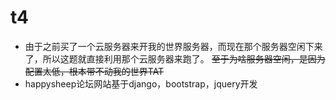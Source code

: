 # t4
* 由于之前买了一个云服务器来开我的世界服务器，而现在那个服务器空闲下来了，所以这题就直接利用那个云服务器来跑了。
  ~~至于为啥服务器空闲，是因为配置太低，根本带不动我的世界TAT~~
* happysheep论坛网站基于django，bootstrap，jquery开发

